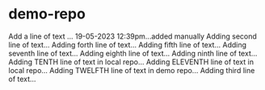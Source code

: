# demo-repo
Add a line of text ... 19-05-2023 12:39pm...added manually
Adding second line of text...
Adding forth line of text...
Adding fifth line of text...
Adding seventh line of text...
Adding eighth line of text...
Adding ninth line of text...
Adding TENTH line of text in local repo...
Adding ELEVENTH line of text in local repo...
Adding TWELFTH line of text in demo repo...
Adding third line of text...

